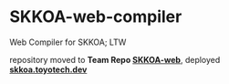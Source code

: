 # SKKOA-web-compiler

Web Compiler for SKKOA; LTW

repository moved to **Team Repo [SKKOA-web](https://github.com/Team-ToyoTech/skkoa-web)**, deployed **[skkoa.toyotech.dev](https://skkoa.toyotech.dev/)**
